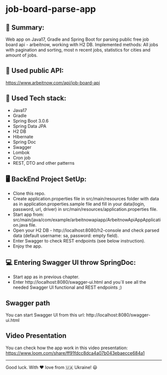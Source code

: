 # job-board-parse-app

## 📔 Summary:
Web app on Java17, Gradle and Spring Boot
for parsing public free job board api -
arbeitnow, working with H2 DB.
Implemented methods: All jobs
with pagination and sorting,
most n recent jobs,
statistics for cities and amount of jobs.

## 📑 Used public API:
https://www.arbeitnow.com/api/job-board-api 

## 🔨 Used Tech stack:
- Java17
- Gradle
- Spring Boot 3.0.6
- Spring Data JPA
- H2 DB
- Hibernate
- Spring Doc
- Swagger
- Lombok
- Cron job
- REST, DTO and other patterns


## 🖥️ BackEnd Project SetUp:
- Clone this repo.
- Create application.properties file in src/main/resources folder
  with data as in application.properties.sample file
  and fill in your data(login, password, url, driver)
  in src/main/resources/application.properties file.
- Start app from: src/main/java/com/example/arbeitnowapiapp/ArbeitnowApiAppApplication.java file.
- Open your H2 DB - http://localhost:8080/h2-console and check parsed data
    (default username: sa, password: empty field).
- Enter Swagger to check REST endpoints (see below instruction).
- Enjoy the app.

## 💻 Entering Swagger UI throw SpringDoc:
- Start app as in previous chapter.
- Enter http://localhost:8080/swagger-ui.html
  and you`ll see all the needed Swagger UI functional and REST endpoints ;)

## Swagger path
You can start Swagger UI from this url:
http://localhost:8080/swagger-ui.html

## Video Presentation
You can check how the app work in this video presentation:
https://www.loom.com/share/ff91fdcc8dca4a07b043ebaecce684a1

_____
Good luck. With :hearts: love from :ukraine: Ukraine! :smiley: